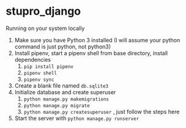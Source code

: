 # stupro_django

Running on your system locally
1. Make sure you have Python 3 installed (I will assume your python command is just python, not python3)
2. Install pipenv, start a pipenv shell from base directory, install dependencies
   1. ```pip install pipenv```
   2. ```pipenv shell```
   3. ```pipenv sync```
3. Create a blank file named ```db.sqlite3```
4. Initialize database and create superuser
   1. ```python manage.py makemigrations```
   2. ```python manage.py migrate```
   3. ```python manage.py createsuperuser``` , just follow the steps here
5. Start the server with ```python manage.py runserver```
   